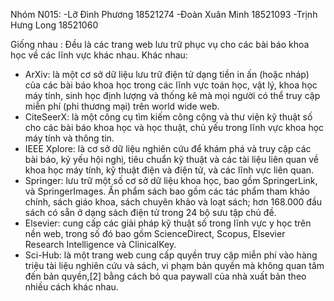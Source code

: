 Nhóm N015:
-Lỡ Đình Phương 18521274
-Đoàn Xuân Minh 18521093
-Trịnh Hưng Long 18521060

Giống nhau : Đều là các trang web lưu trữ phục vụ cho các bài báo khoa học về các lĩnh vực khác nhau.
Khác nhau:
- ArXiv: là một cơ sở dữ liệu lưu trữ điện tử dạng tiền in ấn (hoặc nháp) của các bài báo khoa học trong các lĩnh vực toán học, vật lý, khoa học máy tính, sinh học định lượng và thống kê mà mọi người có thể truy cập miễn phí (phi thương mại) trên world wide web.
- CiteSeerX: là một công cụ tìm kiếm công cộng và thư viện kỹ thuật số cho các bài báo khoa học và học thuật, chủ yếu trong lĩnh vực khoa học máy tính và thông tin.
- IEEE Xplore: là cơ sở dữ liệu nghiên cứu để khám phá và truy cập các bài báo, kỷ yếu hội nghị, tiêu chuẩn kỹ thuật và các tài liệu liên quan về khoa học máy tính, kỹ thuật điện và điện tử, và các lĩnh vực liên quan.
- Springer: lưu trữ một số cơ sở dữ liệu khoa học, bao gồm SpringerLink, và SpringerImages. Ấn phẩm sách bao gồm các tác phẩm tham khảo chính, sách giáo khoa, sách chuyên khảo và loạt sách; hơn 168.000 đầu sách có sẵn ở dạng sách điện tử trong 24 bộ sưu tập chủ đề.
- Elsevier: cung cấp các giải pháp kỹ thuật số trong lĩnh vực y học trên nền web, trong số đó bao gồm ScienceDirect, Scopus, Elsevier Research Intelligence và ClinicalKey.
- Sci-Hub: là một trang web cung cấp quyền truy cập miễn phí vào hàng triệu tài liệu nghiên cứu và sách, vi phạm bản quyền mà không quan tâm đến bản quyền,[2] bằng cách bỏ qua paywall của nhà xuất bản theo nhiều cách khác nhau.
